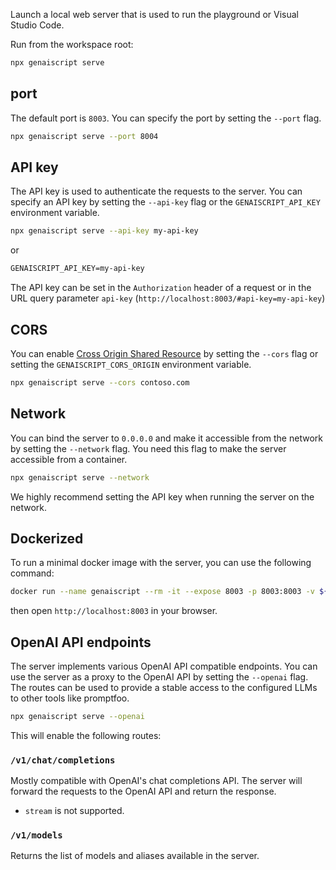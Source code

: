 Launch a local web server that is used to run the playground
or Visual Studio Code.

Run from the workspace root:

```bash
npx genaiscript serve
```

## port

The default port is `8003`. You can specify the port by setting the `--port` flag.

```bash
npx genaiscript serve --port 8004
```

## API key

The API key is used to authenticate the requests to the server.
You can specify an API key by setting the `--api-key` flag or the `GENAISCRIPT_API_KEY` environment variable.

```bash
npx genaiscript serve --api-key my-api-key
```

or

```txt title=".env"
GENAISCRIPT_API_KEY=my-api-key
```

The API key can be set in the `Authorization` header of a request or in the URL query parameter `api-key` (`http://localhost:8003/#api-key=my-api-key`)

## CORS

You can enable [Cross Origin Shared Resource](https://developer.mozilla.org/en-US/docs/Web/HTTP/CORS) by setting the `--cors` flag or setting the `GENAISCRIPT_CORS_ORIGIN` environment variable.

```bash
npx genaiscript serve --cors contoso.com
```

## Network

You can bind the server to `0.0.0.0` and make it accessible from the network by setting the `--network` flag. You need this flag to make the server accessible from a container.

```bash
npx genaiscript serve --network
```

We highly recommend setting the API key when running the server on the network.

## Dockerized

To run a minimal docker image with the server, you can use the following command:

```sh
docker run --name genaiscript --rm -it --expose 8003 -p 8003:8003 -v ${PWD}:/workspace -w /workspace node:alpine npx --yes genaiscript serve --network
```

then open `http://localhost:8003` in your browser.

## OpenAI API endpoints

The server implements various OpenAI API compatible endpoints. You can use the server as a proxy to the OpenAI API by setting the `--openai` flag.
The routes can be used to provide a stable access to the configured LLMs to other tools like promptfoo.

```bash
npx genaiscript serve --openai
```

This will enable the following routes:

### `/v1/chat/completions`

Mostly compatible with OpenAI's chat completions API. The server will forward the requests to the OpenAI API and return the response.

- `stream` is not supported.

### `/v1/models`

Returns the list of models and aliases available in the server.